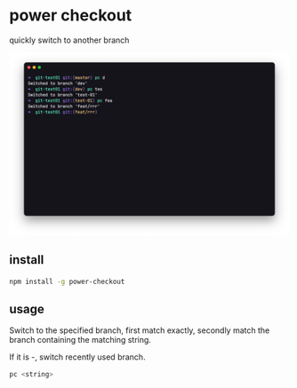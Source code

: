 # power checkout

quickly switch to another branch

![preview](./preview.png)

## install

```bash
npm install -g power-checkout
```

## usage

Switch to the specified branch, first match exactly, secondly match the branch containing the matching string.

If it is -, switch recently used branch.

```bash
pc <string>
```
